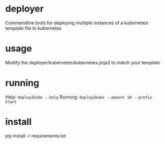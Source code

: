# deployer
Commandline tools for deploying multiple instances of a kubernetes template file to kubernetes

# usage
Modify the deployer/kubernetes/kubernetes.jinja2 to match your template

# running
Help: `deploy2kube --help`
Running: `deploy2kube --amount 10 --prefix klant`

# install
pip install -r requirements.txt
